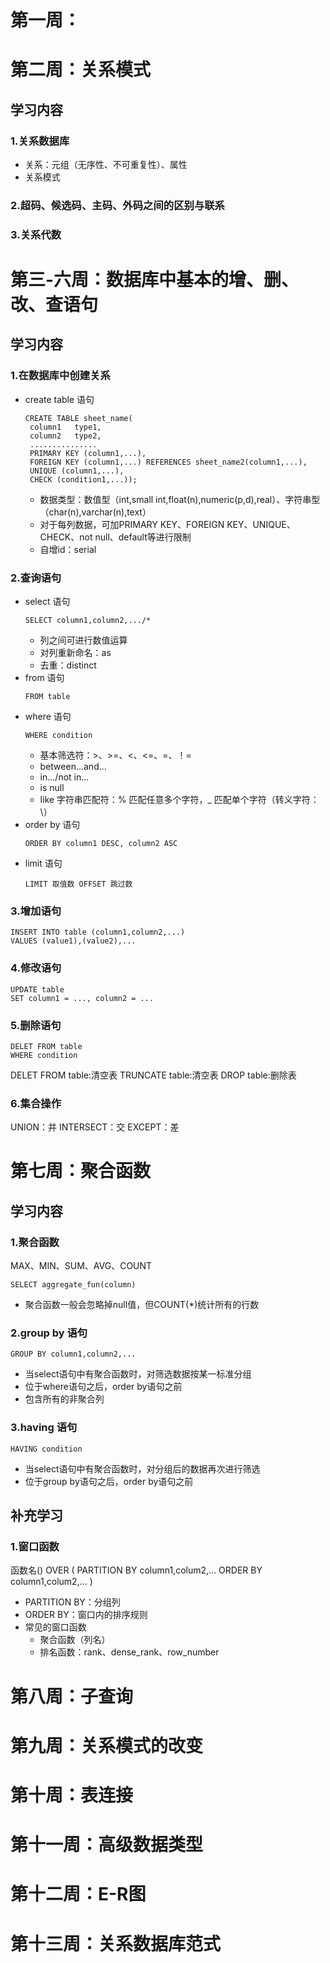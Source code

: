 # 第一周：

# 第二周：关系模式
## 学习内容
### 1.关系数据库
- 关系：元组（无序性、不可重复性）、属性
- 关系模式
### 2.超码、候选码、主码、外码之间的区别与联系
### 3.关系代数


# 第三-六周：数据库中基本的增、删、改、查语句
## 学习内容
### 1.在数据库中创建关系
- create table 语句
  ```
  CREATE TABLE sheet_name(
   column1   type1,
   column2   type2,
   ...............
   PRIMARY KEY (column1,...),
   FOREIGN KEY (column1,...) REFERENCES sheet_name2(column1,...),
   UNIQUE (column1,...),
   CHECK (condition1,...));
  ```
  - 数据类型：数值型（int,small int,float(n),numeric(p,d),real）、字符串型（char(n),varchar(n),text）
  - 对于每列数据，可加PRIMARY KEY、FOREIGN KEY、UNIQUE、CHECK、not null、default等进行限制
  - 自增id：serial
### 2.查询语句
- select 语句
  ```
  SELECT column1,column2,.../*
  ```
  - 列之间可进行数值运算
  - 对列重新命名：as
  - 去重：distinct
- from 语句
  ```
  FROM table
  ```
- where 语句
  ```
  WHERE condition
  ```
  - 基本筛选符：>、>=、<、<=、=、！=
  - between...and...
  - in.../not in...
  - is null
  - like 字符串匹配符：% 匹配任意多个字符，_ 匹配单个字符（转义字符：\）
- order by 语句
  ```
  ORDER BY column1 DESC, column2 ASC
  ```
- limit 语句
  ```
  LIMIT 取值数 OFFSET 跳过数
  ```
### 3.增加语句
```
INSERT INTO table (column1,column2,...)
VALUES (value1),(value2),...
```
### 4.修改语句
```
UPDATE table
SET column1 = ..., column2 = ...
```
### 5.删除语句
```
DELET FROM table
WHERE condition
```
DELET FROM table:清空表     TRUNCATE table:清空表     DROP table:删除表
### 6.集合操作
UNION：并   INTERSECT：交   EXCEPT：差


# 第七周：聚合函数
## 学习内容
### 1.聚合函数
MAX、MIN、SUM、AVG、COUNT
```
SELECT aggregate_fun(column)
```
- 聚合函数一般会忽略掉null值，但COUNT(*)统计所有的行数
### 2.group by 语句
  ```
  GROUP BY column1,column2,...
  ```
- 当select语句中有聚合函数时，对筛选数据按某一标准分组
- 位于where语句之后，order by语句之前
- 包含所有的非聚合列
### 3.having 语句
  ```
  HAVING condition
  ```
- 当select语句中有聚合函数时，对分组后的数据再次进行筛选
- 位于group by语句之后，order by语句之前
  
## 补充学习
### 1.窗口函数
函数名() OVER (
    PARTITION BY column1,colum2,...
    ORDER BY column1,colum2,...
)
- PARTITION BY：分组列
- ORDER BY：窗口内的排序规则
- 常见的窗口函数
  - 聚合函数（列名）
  - 排名函数：rank、dense_rank、row_number


# 第八周：子查询



# 第九周：关系模式的改变



# 第十周：表连接



# 第十一周：高级数据类型



# 第十二周：E-R图



# 第十三周：关系数据库范式


